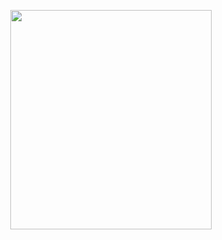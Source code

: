 <p align="center">
<img src="https://mhabibr02.github.io/Page-Web-Development/assets/img/portfolio/webdev-12.png" width="80%" height="30%">
</p>
